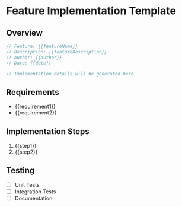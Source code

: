 # Feature Implementation Template

## Overview
```typescript
// Feature: {{featureName}}
// Description: {{featureDescription}}
// Author: {{author}}
// Date: {{date}}

// Implementation details will be generated here
```

## Requirements
- {{requirement1}}
- {{requirement2}}

## Implementation Steps
1. {{step1}}
2. {{step2}}

## Testing
- [ ] Unit Tests
- [ ] Integration Tests
- [ ] Documentation
